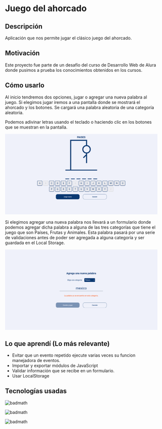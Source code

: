 # Juego del ahorcado

## Descripción
Aplicación que nos permite jugar el clásico juego del ahorcado.

## Motivación
Este proyecto fue parte de un desafío del curso de Desarrollo Web de Alura donde pusimos a prueba los conocimientos obtenidos en los cursos.

## Cómo usarlo
Al inicio tendremos dos opciones, jugar o agregar una nueva palabra al juego. Si elegimos jugar iremos a una pantalla donde se mostrará el ahorcado y los botones. Se cargará una palabra aleatoria de una categoría aleatoria. 

Podemos adivinar letras usando el teclado o haciendo clic en los botones que se muestran en la pantalla.

![Alt text](/img/ahorcado-tablero.png "Optional title")

Si elegimos agregar una nueva palabra nos llevará a un formulario donde podemos agregar dicha palabra a alguna de las tres categorías que tiene el juego que son Países, Frutas y Animales. Esta palabra pasará por una serie de validaciones antes de poder ser agregada a alguna categoría y ser guardada en el Local Storage.

![Alt text](/img/ahorcado-formulario.png "Optional title")

## Lo que aprendí (Lo más relevante)
- Evitar que un evento repetido ejecute varias veces su funcion manejadora de eventos.
- Importar y exportar módulos de JavaScript
- Validar información que se recibe en un formulario.
- Usar LocalStorage

## Tecnologías usadas

![badmath](https://img.shields.io/badge/JavaScript-65%25-yellow)

![badmath](https://img.shields.io/badge/CSS-22%25-blueviolet)

![badmath](https://img.shields.io/badge/HTML-13%25-orange)

